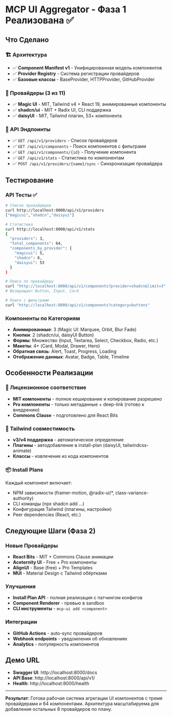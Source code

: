 # MCP UI Aggregator - Фаза 1 Реализована ✅

## Что Сделано

### 🏗️ Архитектура
- ✅ **Component Manifest v1** - Унифицированная модель компонентов
- ✅ **Provider Registry** - Система регистрации провайдеров
- ✅ **Базовые классы** - BaseProvider, HTTPProvider, GitHubProvider

### 🔌 Провайдеры (3 из 11)
- ✅ **Magic UI** - MIT, Tailwind v4 + React 19, анимированные компоненты
- ✅ **shadcn/ui** - MIT + Radix UI, CLI поддержка  
- ✅ **daisyUI** - MIT, Tailwind плагин, 53+ компонента

### 🚀 API Эндпоинты
- ✅ `GET /api/v1/providers` - Список провайдеров
- ✅ `GET /api/v1/components` - Поиск компонентов с фильтрами
- ✅ `GET /api/v1/components/{id}` - Получение компонента
- ✅ `GET /api/v1/stats` - Статистика по компонентам
- ✅ `POST /api/v1/providers/{name}/sync` - Синхронизация провайдера

## Тестирование

### API Тесты ✅
```bash
# Список провайдеров
curl http://localhost:8000/api/v1/providers
["magicui","shadcn","daisyui"]

# Статистика
curl http://localhost:8000/api/v1/stats
{
  "providers": 3,
  "total_components": 64,
  "components_by_provider": {
    "magicui": 5,
    "shadcn": 6, 
    "daisyui": 53
  }
}

# Поиск по провайдеру
curl "http://localhost:8000/api/v1/components?provider=shadcn&limit=3"
# Возвращает Button, Input, Card

# Поиск с фильтрами
curl "http://localhost:8000/api/v1/components?category=buttons"
```

### Компоненты по Категориям
- **Анимированные**: 3 (Magic UI: Marquee, Orbit, Blur Fade)
- **Кнопки**: 2 (shadcn/ui, daisyUI Button)
- **Формы**: Множество (Input, Textarea, Select, Checkbox, Radio, etc.)
- **Макеты**: 4+ (Card, Modal, Drawer, Hero)
- **Обратная связь**: Alert, Toast, Progress, Loading
- **Отображение данных**: Avatar, Badge, Table, Timeline

## Особенности Реализации

### 🎯 Лицензионное соответствие
- **MIT компоненты** - полное кеширование и копирование разрешено
- **Pro компоненты** - только метаданные + deep-link (готово к внедрению)
- **Commons Clause** - подготовлено для React Bits

### 🔧 Tailwind совместимость  
- **v3/v4 поддержка** - автоматическое определение
- **Плагины** - автодобавление в install-plan (daisyUI, tailwindcss-animate)
- **Классы** - извлечение из кода компонентов

### 📦 Install Plans
Каждый компонент включает:
- NPM зависимости (framer-motion, @radix-ui/*, class-variance-authority)
- CLI команды (npx shadcn add ...)
- Конфигурация Tailwind (плагины, настройки)
- Peer dependencies (React, etc.)

## Следующие Шаги (Фаза 2)

### Новые Провайдеры
- **React Bits** - MIT + Commons Clause анимации
- **Aceternity UI** - Free + Pro компоненты  
- **AlignUI** - Base (free) + Pro Templates
- **MUI** - Material Design с Tailwind обёртками

### Улучшения
- **Install Plan API** - полная реализация с патчингом конфигов
- **Component Renderer** - превью в sandbox
- **CLI инструменты** - `mcp-ui add <component>`

### Интеграции
- **GitHub Actions** - auto-sync провайдеров
- **Webhook endpoints** - уведомления об обновлениях
- **Analytics** - популярность компонентов

## Демо URL
- **Swagger UI**: http://localhost:8000/docs
- **API Base**: http://localhost:8000/api/v1/
- **Health**: http://localhost:8000/health

---

**Результат**: Готова рабочая система агрегации UI компонентов с тремя провайдерами и 64 компонентами. Архитектура масштабируема для добавления остальных 8 провайдеров по плану.